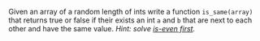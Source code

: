 Given an array of a random length of ints write a function `is_same(array)` that returns true or false if their exists an int `a` and `b` that are next to each other and have the same value. _Hint: solve [is-even first](https://coding-cat.club/problems/is_even)._
